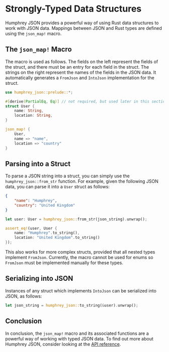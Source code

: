 # Strongly-Typed Data Structures
Humphrey JSON provides a powerful way of using Rust data structures to work with JSON data. Mappings between JSON and Rust types are defined using the `json_map!` macro.

## The `json_map!` Macro
The macro is used as follows. The fields on the left represent the fields of the struct, and there must be an entry for each field in the struct. The strings on the right represent the names of the fields in the JSON data. It automatically generates a `FromJson` and `IntoJson` implementation for the struct.

```rs
use humphrey_json::prelude::*;

#[derive(PartialEq, Eq)] // not required, but used later in this section
struct User {
    name: String,
    location: String,
}

json_map! {
    User,
    name => "name",
    location => "country"
}
```

## Parsing into a Struct
To parse a JSON string into a struct, you can simply use the `humphrey_json::from_str` function. For example, given the following JSON data, you can parse it into a `User` struct as follows:

```json
{
    "name": "Humphrey",
    "country": "United Kingdom"
}
```

```rs
let user: User = humphrey_json::from_str(json_string).unwrap();

assert_eq!(user, User {
    name: "Humphrey".to_string(),
    location: "United Kingdom".to_string()
});
```

This also works for more complex structs, provided that all nested types implement `FromJson`. Currently, the macro cannot be used for enums so `FromJson` must be implemented manually for these types.

## Serializing into JSON
Instances of any struct which implements `IntoJson` can be serialized into JSON, as follows:

```rs
let json_string = humphrey_json::to_string(&user).unwrap();
```

## Conclusion
In conclusion, the `json_map!` macro and its associated functions are a powerful way of working with typed JSON data. To find out more about Humphrey JSON, consider looking at the [API reference](https://docs.rs/humphrey-json).